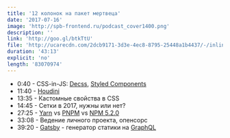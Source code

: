 ```yaml
---
title: '12 колонок на пакет мертвеца'
date: '2017-07-16'
image: 'http://spb-frontend.ru/podcast_cover1400.png'
description: ''
link: 'http://goo.gl/btkTtU'
file: 'http://ucarecdn.com/2dcb9171-3d3e-4ec8-8795-25448a1b4437/-/inline/yes/SPBFrontendDrinkcast01.mp3'
duration: '43:13'
explicit: 'no'
length: '83070974'
---
```


- 0:40 - CSS-in-JS: [Decss](https://github.com/kossnocorp/decss), [Styled Components](https://github.com/styled-components/styled-components)
- 11:40 - [Houdini](https://habrahabr.ru/company/mailru/blog/282027/)
- 13:35 - Кастомные свойства в CSS
- 14:45 - Сетки в 2017, нужны или нет?
- 27:25 - [Yarn](https://yarnpkg.com/lang/en/) vs [PNPM](https://pnpm.js.org/) vs [NPM 5.2.0](https://www.npmjs.com/)
- 33:08 - Ведение личного проекта, опенсорс
- 39:20 - [Gatsby](https://github.com/gatsbyjs/gatsby) - генератор статики на [GraphQL](http://graphql.org/)
